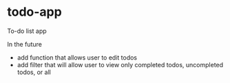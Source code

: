 # todo-app
To-do list app

In the future
* add function that allows user to edit todos
* add filter that will allow user to view only completed todos, uncompleted todos, or all
